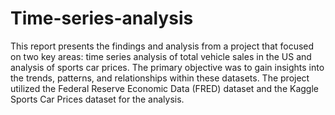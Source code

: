 # Time-series-analysis

This report presents the findings and analysis from a
project that focused on two key areas: time series
analysis of total vehicle sales in the US and analysis of
sports car prices. The primary objective was to gain
insights into the trends, patterns, and relationships
within these datasets. The project utilized the Federal
Reserve Economic Data (FRED) dataset and the Kaggle
Sports Car Prices dataset for the analysis.
